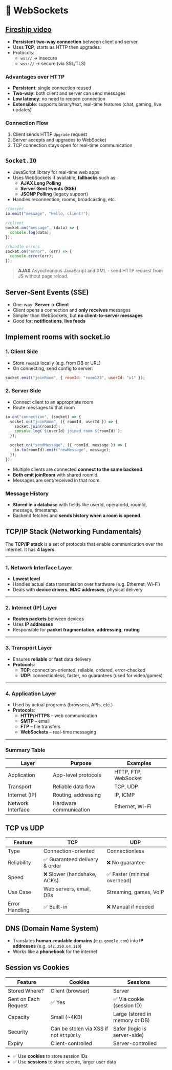 # 🔌 WebSockets

## [Fireship video](https://www.youtube.com/watch?v=1BfCnjr_Vjg)

- **Persistent two-way connection** between client and server.
- Uses **TCP**, starts as HTTP then upgrades.
- Protocols:
  - `ws://` → insecure
  - `wss://` → secure (via SSL/TLS)

### Advantages over HTTP

- **Persistent**: single connection reused
- **Two-way**: both client and server can send messages
- **Low latency**: no need to reopen connection
- **Extensible**: supports binary/text, real-time features (chat, gaming, live updates)

### Connection Flow

1. Client sends HTTP `Upgrade` request
2. Server accepts and upgrades to WebSocket
3. TCP connection stays open for real-time communication

## `Socket.IO`

- JavaScript library for real-time web apps
- Uses WebSockets if available, **fallbacks** such as:
  - **AJAX Long Polling**
  - **Server-Sent Events (SSE)**
  - **JSONP Polling** (legacy support)
- Handles reconnection, rooms, broadcasting, etc.

```js
//server
io.emit("message", "Hello, client!");

//client
socket.on("message", (data) => {
  console.log(data);
});

//handle errors
socket.on("error", (err) => {
  console.error(err);
});
```

> **AJAX** Asynchronous JavaScript and XML - send HTTP request from JS without page reload.

## Server-Sent Events (SSE)

- One-way: **Server → Client**
- Client opens a connection and **only receives** messages
- Simpler than WebSockets, but **no client-to-server messages**
- Good for: **notifications**, **live feeds**

## Implement rooms with socket.io

### 1. **Client Side**

- Store `roomID` locally (e.g. from DB or URL)
- On connecting, send config to server:

```js
socket.emit("joinRoom", { roomId: "room123", userId: "u1" });
```

### 2. **Server Side**

- Connect client to an appropriate room
- Route messages to that room

```js
io.on("connection", (socket) => {
  socket.on("joinRoom", ({ roomId, userId }) => {
    socket.join(roomId);
    console.log(`${userId} joined room ${roomId}`);
  });

  socket.on("sendMessage", ({ roomId, message }) => {
    io.to(roomId).emit("newMessage", message);
  });
});
```

- Multiple clients are connected **connect to the same backend**.
- **Both emit joinRoom** with shared roomId.
- Messages are sent/received in that room.

### Message History

- **Stored in a database** with fields like userId, operatorId, roomId, message, timestamp.
- Backend fetches and **sends history when a room is opened**.

## TCP/IP Stack (Networking Fundamentals)

The **TCP/IP stack** is a set of protocols that enable communication over the internet. It has **4 layers**:

---

### 1. Network Interface Layer

- **Lowest level**
- Handles actual data transmission over hardware (e.g. Ethernet, Wi-Fi)
- Deals with **device drivers**, **MAC addresses**, physical delivery

---

### 2. Internet (IP) Layer

- **Routes packets** between devices
- Uses **IP addresses**
- Responsible for **packet fragmentation**, **addressing**, **routing**

---

### 3. Transport Layer

- Ensures **reliable** or **fast** data delivery
- **Protocols**:
  - **TCP**: connection-oriented, reliable, ordered, error-checked
  - **UDP**: connectionless, faster, no guarantees (used for video/games)

---

### 4. Application Layer

- Used by actual programs (browsers, APIs, etc.)
- **Protocols**:
  - **HTTP/HTTPS** – web communication
  - **SMTP** – email
  - **FTP** – file transfers
  - **WebSockets** – real-time messaging

---

### Summary Table

| Layer             | Purpose                | Examples             |
| ----------------- | ---------------------- | -------------------- |
| Application       | App-level protocols    | HTTP, FTP, WebSocket |
| Transport         | Reliable data flow     | TCP, UDP             |
| Internet (IP)     | Routing, addressing    | IP, ICMP             |
| Network Interface | Hardware communication | Ethernet, Wi-Fi      |

## TCP vs UDP

| Feature        | TCP                            | UDP                          |
| -------------- | ------------------------------ | ---------------------------- |
| Type           | Connection-oriented            | Connectionless               |
| Reliability    | ✅ Guaranteed delivery & order | ❌ No guarantee              |
| Speed          | ❌ Slower (handshake, ACKs)    | ✅ Faster (minimal overhead) |
| Use Case       | Web servers, email, DBs        | Streaming, games, VoIP       |
| Error Handling | ✅ Built-in                    | ❌ Manual if needed          |

## DNS (Domain Name System)

- Translates **human-readable domains** (e.g. `google.com`) into **IP addresses** (e.g. `142.250.64.110`)
- Works like a **phonebook** for the internet

## Session vs Cookies

| Feature              | Cookies                                 | Sessions                       |
| -------------------- | --------------------------------------- | ------------------------------ |
| Stored Where?        | Client (browser)                        | Server                         |
| Sent on Each Request | ✅ Yes                                  | ✅ Via cookie (session ID)     |
| Capacity             | Small (~4KB)                            | Large (stored in memory or DB) |
| Security             | Can be stolen via XSS if not `HttpOnly` | Safer (logic is server-side)   |
| Expiry               | Client-controlled                       | Server-controlled              |

- ✅ Use **cookies** to store session IDs
- ✅ Use **sessions** to store secure, larger user data
